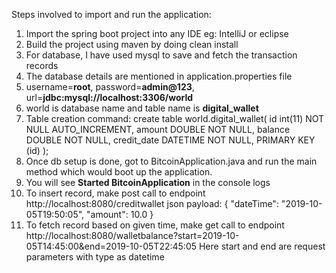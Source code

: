 Steps involved to import and run the application:
1) Import the spring boot project into any IDE eg: IntelliJ or eclipse
2) Build the project using maven by doing clean install
3) For database, I have used mysql to save and fetch the transaction records
4) The database details are mentioned in application.properties file
5) username=**root**, password=**admin@123**, url=**jdbc:mysql://localhost:3306/world**
6) world is database name and table name is **digital_wallet**
7) Table creation command:
   create table world.digital_wallet(
   id int(11) NOT NULL AUTO_INCREMENT,
   amount DOUBLE NOT NULL,
   balance DOUBLE NOT NULL,
   credit_date DATETIME NOT NULL,
   PRIMARY KEY (id)
   );
8) Once db setup is done, got to BitcoinApplication.java and run the main method which would boot up the application.
9) You will see **Started BitcoinApplication** in the console logs
10) To insert record, make post call to endpoint
    http://localhost:8080/creditwallet
    json payload:
    {
    "dateTime": "2019-10-05T19:50:05",
    "amount": 10.0
    }
11) To fetch record based on given time, make get call to endpoint
    http://localhost:8080/walletbalance?start=2019-10-05T14:45:00&end=2019-10-05T22:45:05
    Here start and end are request parameters with type as datetime
